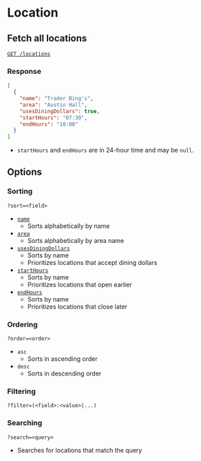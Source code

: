 # Location

## Fetch all locations

[`GET /locations`](https://beaver-eats-backend-demo.fly.dev/locations)

### Response

```json
[
  {
    "name": "Trader Bing's",
    "area": "Austin Hall",
    "usesDiningDollars": true,
    "startHours": "07:30",
    "endHours": "18:00"
  }
]
```

* `startHours` and `endHours` are in 24-hour time and may be `null`.

## Options

### Sorting

`?sort=<field>`

- [`name`](https://beaver-eats-backend-demo.fly.dev/locations?sort=name)
  - Sorts alphabetically by name
- [`area`](https://beaver-eats-backend-demo.fly.dev/locations?sort=area)
  - Sorts alphabetically by area name
- [`usesDiningDollars`](https://beaver-eats-backend-demo.fly.dev/locations?sort=usesDiningDollars)
  - Sorts by name
  - Prioritizes locations that accept dining dollars
- [`startHours`](https://beaver-eats-backend-demo.fly.dev/locations?sort=startHours)
  - Sorts by name
  - Prioritizes locations that open earlier
- [`endHours`](https://beaver-eats-backend-demo.fly.dev/locations?sort=endHours)
  - Sorts by name
  - Prioritizes locations that close later

### Ordering

`?order=<order>`

- `asc`
  - Sorts in ascending order
- `desc`
  - Sorts in descending order

### Filtering

`?filter=(<field>:<value>|...)`

### Searching

`?search=<query>`

- Searches for locations that match the query
